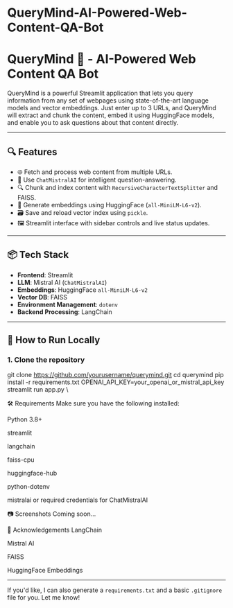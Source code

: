 # QueryMind-AI-Powered-Web-Content-QA-Bot
# QueryMind 🧠 - AI-Powered Web Content QA Bot

QueryMind is a powerful Streamlit application that lets you query information from any set of webpages using state-of-the-art language models and vector embeddings. Just enter up to 3 URLs, and QueryMind will extract and chunk the content, embed it using HuggingFace models, and enable you to ask questions about that content directly.

---

## 🔍 Features

- 🌐 Fetch and process web content from multiple URLs.
- 🧠 Use `ChatMistralAI` for intelligent question-answering.
- 🔍 Chunk and index content with `RecursiveCharacterTextSplitter` and FAISS.
- 🧩 Generate embeddings using HuggingFace (`all-MiniLM-L6-v2`).
- 🗃️ Save and reload vector index using `pickle`.
- 🖼️ Streamlit interface with sidebar controls and live status updates.

---

## 📦 Tech Stack

- **Frontend**: Streamlit
- **LLM**: Mistral AI (`ChatMistralAI`)
- **Embeddings**: HuggingFace `all-MiniLM-L6-v2`
- **Vector DB**: FAISS
- **Environment Management**: `dotenv`
- **Backend Processing**: LangChain

---

## 🚀 How to Run Locally

### 1. Clone the repository

git clone https://github.com/yourusername/querymind.git
cd querymind
pip install -r requirements.txt
OPENAI_API_KEY=your_openai_or_mistral_api_key
streamlit run app.py
\

🛠 Requirements
Make sure you have the following installed:

Python 3.8+

streamlit

langchain

faiss-cpu

huggingface-hub

python-dotenv

mistralai or required credentials for ChatMistralAI



📷 Screenshots
Coming soon...




🙌 Acknowledgements
LangChain

Mistral AI

FAISS

HuggingFace Embeddings





---

If you'd like, I can also generate a `requirements.txt` and a basic `.gitignore` file for you. Let me know!

